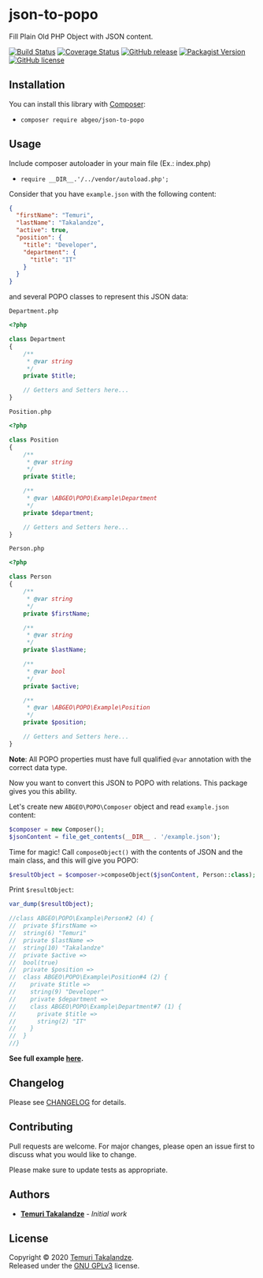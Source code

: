 # json-to-popo

Fill Plain Old PHP Object with JSON content.

[![Build Status](https://travis-ci.com/ABGEO/json-to-popo.svg?branch=1.x)](https://travis-ci.com/ABGEO/json-to-popo?branch=1.x)
[![Coverage Status](https://coveralls.io/repos/github/ABGEO/json-to-popo/badge.svg?branch=1.x)](https://coveralls.io/github/ABGEO/json-to-popo?branch=1.x)
[![GitHub release](https://img.shields.io/github/release/ABGEO/json-to-popo.svg)](https://github.com/ABGEO/json-to-popo/releases)
[![Packagist Version](https://img.shields.io/packagist/v/abgeo/json-to-popo.svg)](https://packagist.org/packages/abgeo/json-to-popo)
[![GitHub license](https://img.shields.io/github/license/ABGEO/json-to-popo.svg)](https://github.com/ABGEO/json-to-popo/blob/master/LICENSE)

## Installation

You can install this library with [Composer](https://getcomposer.org/):

- `composer require abgeo/json-to-popo`

## Usage

Include composer autoloader in your main file (Ex.: index.php)

- `require __DIR__.'/../vendor/autoload.php';`

Consider that you have `example.json` with the following content:

```json
{
  "firstName": "Temuri",
  "lastName": "Takalandze",
  "active": true,
  "position": {
    "title": "Developer",
    "department": {
      "title": "IT"
    }
  }
}
```

and several POPO classes to represent this JSON data:

`Department.php`

```php
<?php

class Department
{
    /**
     * @var string
     */
    private $title;

    // Getters and Setters here...
}
```

`Position.php`

```php
<?php

class Position
{
    /**
     * @var string
     */
    private $title;

    /**
     * @var \ABGEO\POPO\Example\Department
     */
    private $department;

    // Getters and Setters here...
}
```

`Person.php`

```php
<?php

class Person
{
    /**
     * @var string
     */
    private $firstName;

    /**
     * @var string
     */
    private $lastName;

    /**
     * @var bool
     */
    private $active;

    /**
     * @var \ABGEO\POPO\Example\Position
     */
    private $position;

    // Getters and Setters here...
}
```

**Note**: All POPO properties must have full qualified `@var` annotation with the correct data type.

Now you want to convert this JSON to POPO with relations. This package gives you this ability.

Let's create new `ABGEO\POPO\Composer` object and read `example.json` content:

```php
$composer = new Composer();
$jsonContent = file_get_contents(__DIR__ . '/example.json');
```

Time for magic! Call `composeObject()` with the contents of JSON and the main class, and this will give you POPO:

```php
$resultObject = $composer->composeObject($jsonContent, Person::class);
```

Print `$resultObject`:

```php
var_dump($resultObject);

//class ABGEO\POPO\Example\Person#2 (4) {
//  private $firstName =>
//  string(6) "Temuri"
//  private $lastName =>
//  string(10) "Takalandze"
//  private $active =>
//  bool(true)
//  private $position =>
//  class ABGEO\POPO\Example\Position#4 (2) {
//    private $title =>
//    string(9) "Developer"
//    private $department =>
//    class ABGEO\POPO\Example\Department#7 (1) {
//      private $title =>
//      string(2) "IT"
//    }
//  }
//}
```

**See full example [here](examples).**

## Changelog

Please see [CHANGELOG](CHANGELOG.md) for details.

## Contributing

Pull requests are welcome. For major changes, please open an issue first to discuss what you would like to change.

Please make sure to update tests as appropriate.

## Authors

- [**Temuri Takalandze**](https://abgeo.dev) - *Initial work*

## License

Copyright © 2020 [Temuri Takalandze](https://abgeo.dev).  
Released under the [GNU GPLv3](LICENSE) license.
